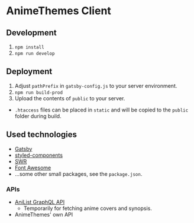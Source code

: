 # AnimeThemes Client

## Development

1. `npm install`
2. `npm run develop`

## Deployment

1. Adjust `pathPrefix` in `gatsby-config.js` to your server environment.
2. `npm run build-prod`
3. Upload the contents of `public` to your server.

- `.htaccess` files can be placed in `static` and will be copied to the `public` folder during build.

## Used technologies

- [Gatsby](https://www.gatsbyjs.com/)
- [styled-components](https://styled-components.com/)
- [SWR](https://swr.vercel.app/)
- [Font Awesome](https://fontawesome.com/)
- ...some other small packages, see the `package.json`.

### APIs

- [AniList GraphQL API](https://anilist.gitbook.io/anilist-apiv2-docs/)
  - Temporarily for fetching anime covers and synopsis.
- AnimeThemes' own API
